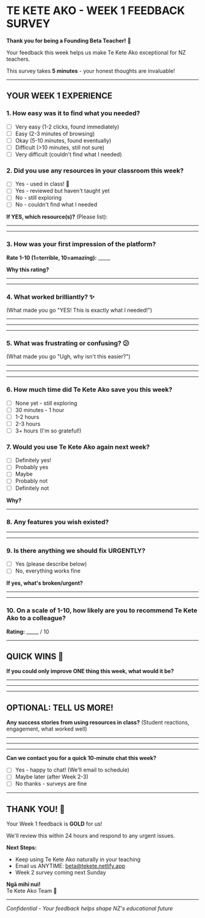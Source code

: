 # TE KETE AKO - WEEK 1 FEEDBACK SURVEY

**Thank you for being a Founding Beta Teacher!** 🌿

Your feedback this week helps us make Te Kete Ako exceptional for NZ teachers.

This survey takes **5 minutes** - your honest thoughts are invaluable!

---

## YOUR WEEK 1 EXPERIENCE

### 1. How easy was it to find what you needed?
- [ ] Very easy (1-2 clicks, found immediately)
- [ ] Easy (2-3 minutes of browsing)
- [ ] Okay (5-10 minutes, found eventually)
- [ ] Difficult (>10 minutes, still not sure)
- [ ] Very difficult (couldn't find what I needed)

### 2. Did you use any resources in your classroom this week?
- [ ] Yes - used in class! 🎉
- [ ] Yes - reviewed but haven't taught yet
- [ ] No - still exploring
- [ ] No - couldn't find what I needed

**If YES, which resource(s)?** (Please list):
_____________________________________________
_____________________________________________

### 3. How was your first impression of the platform?

**Rate 1-10 (1=terrible, 10=amazing):** _____

**Why this rating?**
_____________________________________________
_____________________________________________

### 4. What worked brilliantly? ✨

(What made you go "YES! This is exactly what I needed!")

_____________________________________________
_____________________________________________
_____________________________________________

### 5. What was frustrating or confusing? 😕

(What made you go "Ugh, why isn't this easier?")

_____________________________________________
_____________________________________________
_____________________________________________

### 6. How much time did Te Kete Ako save you this week?

- [ ] None yet - still exploring
- [ ] 30 minutes - 1 hour
- [ ] 1-2 hours
- [ ] 2-3 hours
- [ ] 3+ hours (I'm so grateful!)

### 7. Would you use Te Kete Ako again next week?

- [ ] Definitely yes!
- [ ] Probably yes
- [ ] Maybe
- [ ] Probably not
- [ ] Definitely not

**Why?**
_____________________________________________

### 8. Any features you wish existed?

_____________________________________________
_____________________________________________

### 9. Is there anything we should fix URGENTLY?

- [ ] Yes (please describe below)
- [ ] No, everything works fine

**If yes, what's broken/urgent?**
_____________________________________________
_____________________________________________

### 10. On a scale of 1-10, how likely are you to recommend Te Kete Ako to a colleague?

**Rating:** _____ / 10

---

## QUICK WINS 🎯

**If you could only improve ONE thing this week, what would it be?**

_____________________________________________
_____________________________________________

---

## OPTIONAL: TELL US MORE!

**Any success stories from using resources in class?**
(Student reactions, engagement, what worked well)

_____________________________________________
_____________________________________________
_____________________________________________

**Can we contact you for a quick 10-minute chat this week?**
- [ ] Yes - happy to chat! (We'll email to schedule)
- [ ] Maybe later (after Week 2-3)
- [ ] No thanks - surveys are fine

---

## THANK YOU! 💝

Your Week 1 feedback is **GOLD** for us!

We'll review this within 24 hours and respond to any urgent issues.

**Next Steps:**
- Keep using Te Kete Ako naturally in your teaching
- Email us ANYTIME: beta@tekete.netlify.app
- Week 2 survey coming next Sunday

**Ngā mihi nui!**  
Te Kete Ako Team 🌿

---

*Confidential - Your feedback helps shape NZ's educational future*

